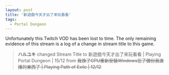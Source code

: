 ```yaml
---
layout: post
title: '新遊戲今天才出了來玩看看'
tags:
  - Portal Dungeon
---
```


Unfortunately this Twitch VOD has been lost to time. The only remaining evidence of this stream is a log of a change in
stream title to this game.

> **ハルユキ** changed Stream Title to 新遊戲今天才出了來玩看看 &#124; Playing Portal Dungeon &#124; 15/12 from ~~我換了GPU重新安裝Windows忘了備份我直播的東西了 &#124; Playing Path of Exile &#124; 12/12~~